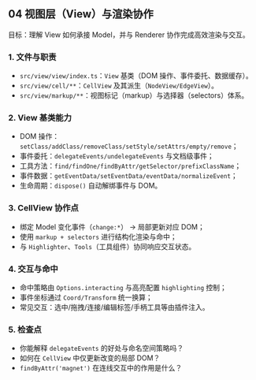 ## 04 视图层（View）与渲染协作

目标：理解 View 如何承接 Model，并与 Renderer 协作完成高效渲染与交互。

### 1. 文件与职责

- `src/view/view/index.ts`：`View` 基类（DOM 操作、事件委托、数据缓存）。
- `src/view/cell/**`：`CellView` 及其派生（`NodeView/EdgeView`）。
- `src/view/markup/**`：视图标记（markup）与选择器（selectors）体系。

### 2. View 基类能力

- DOM 操作：`setClass/addClass/removeClass/setStyle/setAttrs/empty/remove`；
- 事件委托：`delegateEvents/undelegateEvents` 与文档级事件；
- 工具方法：`find/findOne/findByAttr/getSelector/prefixClassName`；
- 事件数据：`getEventData/setEventData/eventData/normalizeEvent`；
- 生命周期：`dispose()` 自动解绑事件与 DOM。

### 3. CellView 协作点

- 绑定 Model 变化事件（`change:*`） → 局部更新对应 DOM；
- 使用 `markup + selectors` 进行结构化渲染与命中；
- 与 `Highlighter`、`Tools`（工具组件）协同响应交互状态。

### 4. 交互与命中

- 命中策略由 `Options.interacting` 与高亮配置 `highlighting` 控制；
- 事件坐标通过 `Coord/Transform` 统一换算；
- 常见交互：选中/拖拽/连接/编辑标签/手柄工具等由插件注入。

### 5. 检查点

- 你能解释 `delegateEvents` 的好处与命名空间策略吗？
- 如何在 `CellView` 中仅更新改变的局部 DOM？
- `findByAttr('magnet')` 在连线交互中的作用是什么？



